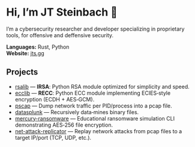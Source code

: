 # Hi, I’m JT Steinbach 🍊

I’m a cybersecurity researcher and developer specializing in proprietary tools, for offensive and deffensive security.

**Languages:** Rust, Python  
**Website:** [jts.gg](https://jts.gg)

## Projects

- [rsalib](https://github.com/jtsteinbach/rsalib) — **IRSA**: Python RSA module optimized for simplicity and speed.  
- [ecclib](https://github.com/jtsteinbach/ecclib) — **RECC**: Python ECC module implementing ECIES‑style encryption (ECDH + AES‑GCM).  
- [pscap](https://github.com/jtsteinbach/pscap) — Dump network traffic per PID/process into a pcap file.  
- [datasplunk](https://github.com/jtsteinbach/datasplunk) — Recursively data‑mines binary files.  
- [mercury-ransomware](https://github.com/jtsteinbach/mercury-ransomware) — Educational ransomware simulation CLI demonstrating AES‑256 file encryption.  
- [net-attack-replicator](https://github.com/jtsteinbach/net-attack-replicator) — Replay network attacks from pcap files to a target IP/port (TCP, UDP, etc.).  
